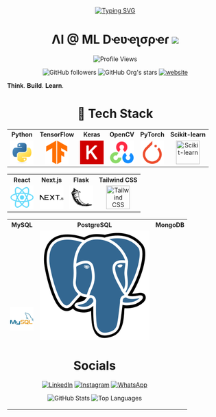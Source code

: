 <!-- Typing SVG -->
<p align="center">
  <a href="https://git.io/typing-svg">
    <img src="https://readme-typing-svg.herokuapp.com?font=Book+Antiqua&size=30&pause=1000&color=1689F7&repeat=false&width=435&lines=Hi+there%2C+I'm+Srinivasan+R+%F0%9F%91%8B%F0%9F%8F%BC!" alt="Typing SVG" />
  </a>
</p>

<div align="center">

# ΛI @ ML Dҽʋҽʅσρҽɾ <img src="https://user-images.githubusercontent.com/74038190/216122003-1c7d9078-357a-47f5-81c7-1c4f2552e143.png" width="30px" />

<img src="https://komarev.com/ghpvc/?username=srinivasanr11&label=Profile%20views&color=0e75b6&style=flat" alt="Profile Views" />

![GitHub followers](https://img.shields.io/github/followers/srinivasanr11?style=social)
![GitHub Org's stars](https://img.shields.io/github/stars/srinivasanr11?style=social)
[![website](https://img.shields.io/badge/Portfolio-SRINIVASAN-brightgreen)](https://srinivasan-portfolio-nu.vercel.app)

</div>


<div align="center" style="text-align: justify">

𝐓𝐡𝐢𝐧𝐤. 𝐁𝐮𝐢𝐥𝐝. 𝐋𝐞𝐚𝐫𝐧.
</div>


<div align="center">
  <h1>🚀 Tech Stack</h1>
</div>

<!-- Programming & AI/ML Libraries -->
<table style="width: 100%; table-layout: fixed; margin-bottom: 1rem;">
  <tr align="center">
    <th>Python</th>
    <th>TensorFlow</th>
    <th>Keras</th>
    <th>OpenCV</th>
    <th>PyTorch</th>
    <th>Scikit-learn</th>
  </tr>
  <tr align="center">
    <td><img src="https://github.com/devicons/devicon/blob/master/icons/python/python-original.svg" title="Python" width="55" height="55"/></td>
    <td><img src="https://github.com/devicons/devicon/blob/master/icons/tensorflow/tensorflow-original.svg" title="TensorFlow" width="55" height="55"/></td>
    <td><img src="https://github.com/devicons/devicon/blob/master/icons/keras/keras-original.svg" title="Keras" width="55" height="55"/></td>
    <td><img src="https://github.com/devicons/devicon/blob/master/icons/opencv/opencv-original.svg" title="OpenCV" width="55" height="55"/></td>
    <td><img src="https://github.com/devicons/devicon/blob/master/icons/pytorch/pytorch-original.svg" title="PyTorch" width="55" height="55"/></td>
    <td><img src="https://github.com/devicons/devicon/blob/master/icons/scikit-learn/scikit-learn-original.svg" title="Scikit-learn" width="55" height="55"/></td>
  </tr>
</table>

<!-- Web Development -->
<table style="width: 100%; table-layout: fixed; margin-bottom: 1rem;">
  <tr align="center">
    <th>React</th>
    <th>Next.js</th>
    <th>Flask</th>
    <th>Tailwind CSS</th>
  </tr>
  <tr align="center">
    <td><img src="https://github.com/devicons/devicon/blob/master/icons/react/react-original.svg" title="React" width="55" height="55"/></td>
    <td><img src="https://github.com/devicons/devicon/blob/master/icons/nextjs/nextjs-original-wordmark.svg" title="Next.js" width="55" height="55"/></td>
    <td><img src="https://github.com/devicons/devicon/blob/master/icons/flask/flask-original.svg" title="Flask" width="55" height="55"/></td>
    <td><img src="https://www.vectorlogo.zone/logos/tailwindcss/tailwindcss-icon.svg" title="Tailwind CSS" width="55" height="55"/></td>
  </tr>
</table>

<!-- Databases -->
<table style="width: 100%; table-layout: fixed; margin-bottom: 1rem;">
  <tr align="center">
    <th>MySQL</th>
    <th>PostgreSQL</th>
    <th>MongoDB</th>
  </tr>
  <tr align="center">
    <td><img src="https://github.com/devicons/devicon/blob/master/icons/mysql/mysql-original-wordmark.svg" title="MySQL" width="55" height="55"/></td>
    <td><img src="https://github.com/devicons/devicon/blob/master/icons/postgresql/postgresql-original.svg" title="Post




<div align="center">

# Socials

[![LinkedIn](https://img.shields.io/badge/LinkedIn-0077B5?style=for-the-badge&logo=linkedin&logoColor=white)](https://www.linkedin.com/in/srinivasanr11/)
[![Instagram](https://img.shields.io/badge/Instagram-E4405F?style=for-the-badge&logo=instagram&logoColor=white)](https://www.instagram.com/_.rocky_srini._?igsh=MWtxc2N4a3l3bTlrcw==) [![WhatsApp](https://img.shields.io/badge/WhatsApp-25D366?style=for-the-badge&logo=whatsapp&logoColor=white)](https://wa.me/+917010462247)

</div>

<p align="center">
        <img width='400' height='200'src="https://github-stats-alpha.vercel.app/api?username=srinivasanr11" alt="GitHub Stats">
        <img width='300' height='200'src="https://github-readme-stats.vercel.app/api/top-langs/?username=srinivasanr11&layout=compact" alt="Top Languages"/><br>
</p>


